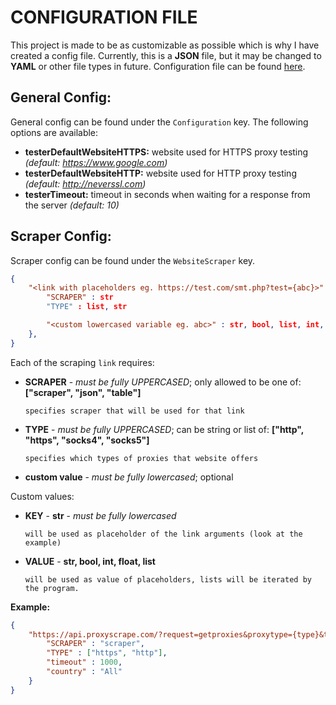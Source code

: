 # CONFIGURATION FILE
This project is made to be as customizable as possible which is why I have created a config file. Currently, this is a **JSON** file, but it may be changed to **YAML** or other file types in future. Configuration file can be found [here](https://github.com/xRedCrystalx/RedProxies/blob/main/config.json).

## General Config:
General config can be found under the `Configuration` key.
The following options are available:
- **testerDefaultWebsiteHTTPS:** website used for HTTPS proxy testing *(default: https://www.google.com)*
- **testerDefaultWebsiteHTTP:** website used for HTTP proxy testing  *(default: http://neverssl.com)*
- **testerTimeout:**  timeout in seconds when waiting for a response from the server *(default: 10)*

## Scraper Config:
Scraper config can be found under the `WebsiteScraper` key.
```json
{
    "<link with placeholders eg. https://test.com/smt.php?test={abc}>" : {
        "SCRAPER" : str
        "TYPE" : list, str

        "<custom lowercased variable eg. abc>" : str, bool, list, int, float
    },
}
```
Each of the scraping `link` requires:
- **SCRAPER** - *must be fully UPPERCASED*; only allowed to be one of: **["scraper", "json", "table"]** 

      specifies scraper that will be used for that link
- **TYPE** - *must be fully UPPERCASED*; can be string or list of: **["http", "https", "socks4", "socks5"]** 

      specifies which types of proxies that website offers
- **custom value** - *must be fully lowercased*; optional

Custom values:
- **KEY** -  **str** - *must be fully lowercased*
  
      will be used as placeholder of the link arguments (look at the example)
- **VALUE** - **str, bool, int, float, list**
  
      will be used as value of placeholders, lists will be iterated by the program.

**Example:**
```json
{
    "https://api.proxyscrape.com/?request=getproxies&proxytype={type}&timeout={timeout}&country={country}" : {
        "SCRAPER" : "scraper",
        "TYPE" : ["https", "http"],
        "timeout" : 1000,
        "country" : "All"
    }
}
```